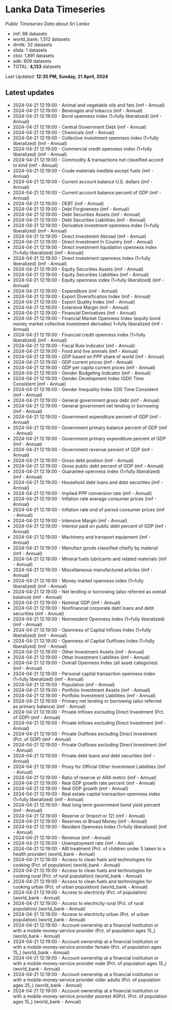 # Lanka Data Timeseries
*Public Timeseries Data about Sri Lanka*

* imf: 88 datasets
* world_bank: 1,512 datasets
* dmtlk: 32 datasets
* sltda: 1 datasets
* cbsl: 1,891 datasets
* adb: 609 datasets
* TOTAL: **4,133** datasets

Last Updated: **12:35 PM, Sunday, 21 April, 2024**

## Latest updates

* 2024-04-21 12:19:00 - Animal and vegetable oils and fats (imf - Annual)
* 2024-04-21 12:19:00 - Beverages and tobacco (imf - Annual)
* 2024-04-21 12:19:00 - Bond openness index (1=fully liberalized) (imf - Annual)
* 2024-04-21 12:19:00 - Central Government Debt (imf - Annual)
* 2024-04-21 12:19:00 - Chemicals (imf - Annual)
* 2024-04-21 12:19:00 - Collective investment openness index (1=fully liberalized) (imf - Annual)
* 2024-04-21 12:19:00 - Commercial credit openness index (1=fully liberalized) (imf - Annual)
* 2024-04-21 12:19:00 - Commodity & transactions not classified accord to kind (imf - Annual)
* 2024-04-21 12:19:00 - Crude materials inedible except fuels (imf - Annual)
* 2024-04-21 12:19:00 - Current account balance U.S. dollars (imf - Annual)
* 2024-04-21 12:19:00 - Current account balance percent of GDP (imf - Annual)
* 2024-04-21 12:19:00 - DEBT (imf - Annual)
* 2024-04-21 12:19:00 - Debt Forgiveness (imf - Annual)
* 2024-04-21 12:19:00 - Debt Securities Assets (imf - Annual)
* 2024-04-21 12:19:00 - Debt Securities Liabilities (imf - Annual)
* 2024-04-21 12:19:00 - Derivative investment openness index (1=fully liberalized) (imf - Annual)
* 2024-04-21 12:19:00 - Direct Investment Abroad (imf - Annual)
* 2024-04-21 12:19:00 - Direct Investment In Country (imf - Annual)
* 2024-04-21 12:19:00 - Direct investment liquidation openness index (1=fully liberalized) (imf - Annual)
* 2024-04-21 12:19:00 - Direct investment openness index (1=fully liberalized) (imf - Annual)
* 2024-04-21 12:19:00 - Equity Securities Assets (imf - Annual)
* 2024-04-21 12:19:00 - Equity Securities Liabilities (imf - Annual)
* 2024-04-21 12:19:00 - Equity openness index (1=fully liberalized) (imf - Annual)
* 2024-04-21 12:19:00 - Expenditure (imf - Annual)
* 2024-04-21 12:19:00 - Export Diversification Index (imf - Annual)
* 2024-04-21 12:19:00 - Export Quality Index (imf - Annual)
* 2024-04-21 12:19:00 - Extensive Margin (imf - Annual)
* 2024-04-21 12:19:00 - Financial Derivatives (imf - Annual)
* 2024-04-21 12:19:00 - Financial Market Openness Index (equity bond money market collective investment derivates) 1=fully liberalized (imf - Annual)
* 2024-04-21 12:19:00 - Financial credit openness index (1=fully liberalized) (imf - Annual)
* 2024-04-21 12:19:00 - Fiscal Rule Indicator (imf - Annual)
* 2024-04-21 12:19:00 - Food and live animals (imf - Annual)
* 2024-04-21 12:19:00 - GDP based on PPP share of world (imf - Annual)
* 2024-04-21 12:19:00 - GDP current prices (imf - Annual)
* 2024-04-21 12:19:00 - GDP per capita current prices (imf - Annual)
* 2024-04-21 12:19:00 - Gender Budgeting Indicator (imf - Annual)
* 2024-04-21 12:19:00 - Gender Development Index (GDI) Time Consistent (imf - Annual)
* 2024-04-21 12:19:00 - Gender Inequality Index (GII) Time Consistent (imf - Annual)
* 2024-04-21 12:19:00 - General government gross debt (imf - Annual)
* 2024-04-21 12:19:00 - General government net lending or borrowing (imf - Annual)
* 2024-04-21 12:19:00 - Government expenditure percent of GDP (imf - Annual)
* 2024-04-21 12:19:00 - Government primary balance percent of GDP (imf - Annual)
* 2024-04-21 12:19:00 - Government primary expenditure percent of GDP (imf - Annual)
* 2024-04-21 12:19:00 - Government revenue percent of GDP (imf - Annual)
* 2024-04-21 12:19:00 - Gross debt position (imf - Annual)
* 2024-04-21 12:19:00 - Gross public debt percent of GDP (imf - Annual)
* 2024-04-21 12:19:00 - Guarantee openness index (1=fully liberalized) (imf - Annual)
* 2024-04-21 12:19:00 - Household debt loans and debt securities (imf - Annual)
* 2024-04-21 12:19:00 - Implied PPP conversion rate (imf - Annual)
* 2024-04-21 12:19:00 - Inflation rate average consumer prices (imf - Annual)
* 2024-04-21 12:19:00 - Inflation rate end of period consumer prices (imf - Annual)
* 2024-04-21 12:19:00 - Intensive Margin (imf - Annual)
* 2024-04-21 12:19:00 - Interest paid on public debt percent of GDP (imf - Annual)
* 2024-04-21 12:19:00 - Machinery and transport equipment (imf - Annual)
* 2024-04-21 12:19:00 - Manufact goods classified chiefly by material (imf - Annual)
* 2024-04-21 12:19:00 - Mineral fuels lubricants and related materials (imf - Annual)
* 2024-04-21 12:19:00 - Miscellaneous manufactured articles (imf - Annual)
* 2024-04-21 12:19:00 - Money market openness index (1=fully liberalized) (imf - Annual)
* 2024-04-21 12:19:00 - Net lending or borrowing (also referred as overall balance) (imf - Annual)
* 2024-04-21 12:19:00 - Nominal GDP (imf - Annual)
* 2024-04-21 12:19:00 - Nonfinancial corporate debt loans and debt securities (imf - Annual)
* 2024-04-21 12:19:00 - Nonresident Openness Index (1=fully liberalized) (imf - Annual)
* 2024-04-21 12:19:00 - Openness of Capital Inflows Index (1=fully liberalized) (imf - Annual)
* 2024-04-21 12:19:00 - Openness of Capital Outflows Index (1=fully liberalized) (imf - Annual)
* 2024-04-21 12:19:00 - Other Investment Assets (imf - Annual)
* 2024-04-21 12:19:00 - Other Investment Liabilities (imf - Annual)
* 2024-04-21 12:19:00 - Overall Openness Index (all asset categories) (imf - Annual)
* 2024-04-21 12:19:00 - Personal capital transaction openness index (1=fully liberalized) (imf - Annual)
* 2024-04-21 12:19:00 - Population (imf - Annual)
* 2024-04-21 12:19:00 - Portfolio Investment Assets (imf - Annual)
* 2024-04-21 12:19:00 - Portfolio Investment Liabilities (imf - Annual)
* 2024-04-21 12:19:00 - Primary net lending or borrowing (also referred as primary balance) (imf - Annual)
* 2024-04-21 12:19:00 - Private Inflows excluding Direct Investment (Pct. of GDP) (imf - Annual)
* 2024-04-21 12:19:00 - Private Inflows excluding Direct Investment (imf - Annual)
* 2024-04-21 12:19:00 - Private Outflows excluding Direct Investment (Pct. of GDP) (imf - Annual)
* 2024-04-21 12:19:00 - Private Outflows excluding Direct Investment (imf - Annual)
* 2024-04-21 12:19:00 - Private debt loans and debt securities (imf - Annual)
* 2024-04-21 12:19:00 - Proxy for Official Other Investment Liabilities (imf - Annual)
* 2024-04-21 12:19:00 - Ratio of reserve or ARA metric (imf - Annual)
* 2024-04-21 12:19:00 - Real GDP growth rate percent (imf - Annual)
* 2024-04-21 12:19:00 - Real GDP growth (imf - Annual)
* 2024-04-21 12:19:00 - Real estate capital transaction openness index (1=fully liberalized) (imf - Annual)
* 2024-04-21 12:19:00 - Real long term government bond yield percent (imf - Annual)
* 2024-04-21 12:19:00 - Reserve or (Import or 12) (imf - Annual)
* 2024-04-21 12:19:00 - Reserves or Broad Money (imf - Annual)
* 2024-04-21 12:19:00 - Resident Openness Index (1=fully liberalized) (imf - Annual)
* 2024-04-21 12:19:00 - Revenue (imf - Annual)
* 2024-04-21 12:19:00 - Unemployment rate (imf - Annual)
* 2024-04-21 12:19:00 - ARI treatment (Pct. of children under 5 taken to a health provider) (world_bank - Annual)
* 2024-04-21 12:19:00 - Access to clean fuels and technologies for cooking (Pct. of population) (world_bank - Annual)
* 2024-04-21 12:19:00 - Access to clean fuels and technologies for cooking rural (Pct. of rural population) (world_bank - Annual)
* 2024-04-21 12:19:00 - Access to clean fuels and technologies for cooking urban (Pct. of urban population) (world_bank - Annual)
* 2024-04-21 12:19:00 - Access to electricity (Pct. of population) (world_bank - Annual)
* 2024-04-21 12:19:00 - Access to electricity rural (Pct. of rural population) (world_bank - Annual)
* 2024-04-21 12:19:00 - Access to electricity urban (Pct. of urban population) (world_bank - Annual)
* 2024-04-21 12:19:00 - Account ownership at a financial institution or with a mobile-money-service provider (Pct. of population ages 15_) (world_bank - Annual)
* 2024-04-21 12:19:00 - Account ownership at a financial institution or with a mobile-money-service provider female (Pct. of population ages 15_) (world_bank - Annual)
* 2024-04-21 12:19:00 - Account ownership at a financial institution or with a mobile-money-service provider male (Pct. of population ages 15_) (world_bank - Annual)
* 2024-04-21 12:19:00 - Account ownership at a financial institution or with a mobile-money-service provider older adults (Pct. of population ages 25_) (world_bank - Annual)
* 2024-04-21 12:19:00 - Account ownership at a financial institution or with a mobile-money-service provider poorest 40Pct. (Pct. of population ages 15_) (world_bank - Annual)